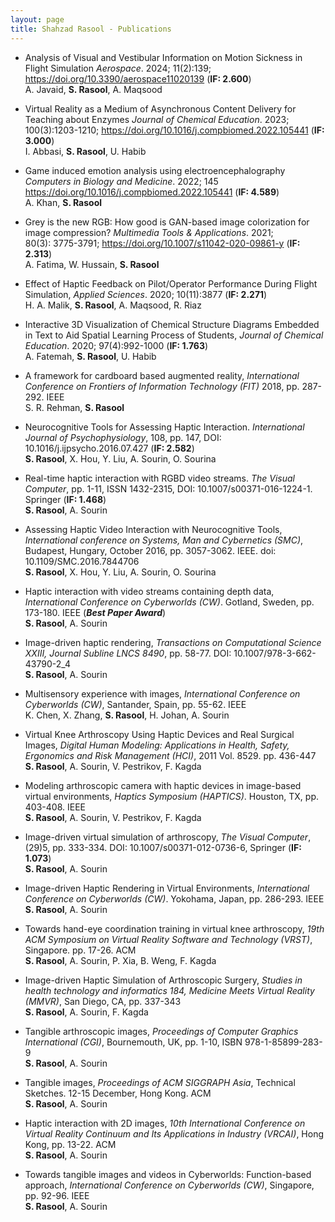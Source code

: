 ```yaml
---
layout: page
title: Shahzad Rasool - Publications
---
```

* Analysis of Visual and Vestibular Information on Motion Sickness in Flight Simulation _Aerospace_. 2024; 11(2):139;  
https://doi.org/10.3390/aerospace11020139 (**IF: 2.600**)  
A. Javaid, **S. Rasool**, A. Maqsood


* Virtual Reality as a Medium of Asynchronous Content Delivery for Teaching about Enzymes _Journal of Chemical Education_. 2023; 100(3):1203-1210; https://doi.org/10.1016/j.compbiomed.2022.105441 (**IF: 3.000**)  
I. Abbasi, **S. Rasool**, U. Habib

* Game induced emotion analysis using electroencephalography _Computers in Biology and Medicine_. 2022; 145  
https://doi.org/10.1016/j.compbiomed.2022.105441 (**IF: 4.589**)  
A. Khan, **S. Rasool**

* Grey is the new RGB: How good is GAN-based image colorization for image compression? _Multimedia Tools & Applications_. 2021;  
80(3): 3775-3791; https://doi.org/10.1007/s11042-020-09861-y (**IF: 2.313**)  
A. Fatima, W. Hussain, **S. Rasool**  

* Effect of Haptic Feedback on Pilot/Operator Performance During Flight Simulation, _Applied Sciences_. 2020; 10(11):3877   (**IF: 2.271**)  
H. A. Malik, **S. Rasool**, A. Maqsood, R. Riaz  

* Interactive 3D Visualization of Chemical Structure Diagrams Embedded in Text to Aid Spatial Learning Process of Students, _Journal of Chemical Education_. 2020; 97(4):992-1000   (**IF: 1.763**)  
A. Fatemah, **S. Rasool**, U. Habib  

* A framework for cardboard based augmented reality, _International Conference on Frontiers of Information Technology (FIT)_ 2018, pp. 287-292. IEEE  
S. R. Rehman, **S. Rasool**  

* Neurocognitive Tools for Assessing Haptic Interaction. _International Journal of Psychophysiology_, 108, pp. 147, DOI: 10.1016/j.ijpsycho.2016.07.427   (**IF: 2.582**)  
**S. Rasool**, X. Hou, Y. Liu, A. Sourin, O. Sourina  

* Real-time haptic interaction with RGBD video streams. _The Visual Computer_, pp. 1-11, ISSN 1432-2315, DOI: 10.1007/s00371-016-1224-1. Springer (**IF: 1.468**)  
**S. Rasool**, A. Sourin  

* Assessing Haptic Video Interaction with Neurocognitive Tools, _International conference on Systems, Man and Cybernetics (SMC)_, Budapest, Hungary, October 2016, pp. 3057-3062. IEEE. doi: 10.1109/SMC.2016.7844706  
**S. Rasool**, X. Hou, Y. Liu, A. Sourin, O. Sourina  

* Haptic interaction with video streams containing depth data, _International Conference on Cyberworlds (CW)_. Gotland, Sweden, pp. 173-180. IEEE (**_Best Paper Award_**)  
**S. Rasool**, A. Sourin  

* Image-driven haptic rendering, _Transactions on Computational Science XXIII, Journal Subline LNCS 8490_, pp. 58-77. DOI: 10.1007/978-3-662-43790-2_4  
**S. Rasool**, A. Sourin  

* Multisensory experience with images, _International Conference on Cyberworlds (CW)_, Santander, Spain, pp. 55-62. IEEE  
K. Chen, X. Zhang, **S. Rasool**, H. Johan, A. Sourin  

* Virtual Knee Arthroscopy Using Haptic Devices and Real Surgical Images, _Digital Human Modeling: Applications in Health, Safety, Ergonomics and Risk Management (HCI)_, 2011 Vol. 8529. pp. 436-447  
**S. Rasool**, A. Sourin, V. Pestrikov, F. Kagda  

* Modeling arthroscopic camera with haptic devices in image-based virtual environments, _Haptics Symposium (HAPTICS)_. Houston, TX, pp. 403-408. IEEE  
**S. Rasool**, A. Sourin, V. Pestrikov, F. Kagda  

* Image-driven virtual simulation of arthroscopy, _The Visual Computer_, (29)5, pp. 333-334. DOI: 10.1007/s00371-012-0736-6, Springer (**IF: 1.073**)  
**S. Rasool**, A. Sourin  

*	Image-driven Haptic Rendering in Virtual Environments, _International Conference on Cyberworlds (CW)_. Yokohama, Japan, pp. 286-293. IEEE  
**S. Rasool**, A. Sourin  

*	Towards hand-eye coordination training in virtual knee arthroscopy, _19th ACM Symposium on Virtual Reality Software and Technology (VRST)_, Singapore. pp. 17-26. ACM  
**S. Rasool**, A. Sourin, P. Xia, B. Weng, F. Kagda  

*	Image-driven Haptic Simulation of Arthroscopic Surgery, _Studies in health technology and informatics 184, Medicine Meets Virtual Reality (MMVR)_, San Diego, CA, pp. 337-343  
**S. Rasool**, A. Sourin, F. Kagda  

*	Tangible arthroscopic images, _Proceedings of Computer Graphics International (CGI)_, Bournemouth, UK, pp. 1-10, ISBN 978-1-85899-283-9  
**S. Rasool**, A. Sourin  

*	Tangible images, _Proceedings of ACM SIGGRAPH Asia_, Technical Sketches. 12-15 December, Hong Kong. ACM  
**S. Rasool**, A. Sourin  

*	 Haptic interaction with 2D images, _10th International Conference on Virtual Reality Continuum and Its Applications in Industry (VRCAI)_, Hong Kong, pp. 13-22. ACM  
**S. Rasool**, A. Sourin  

*	Towards tangible images and videos in Cyberworlds: Function-based approach, _International Conference on Cyberworlds (CW)_, Singapore, pp. 92-96. IEEE  
**S. Rasool**, A. Sourin
